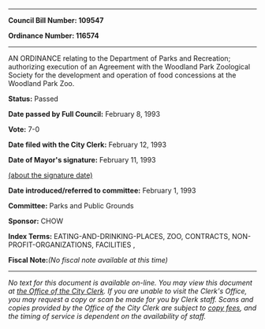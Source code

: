 

********

**Council Bill Number: 109547**
   
**Ordinance Number: 116574**
********

 AN ORDINANCE relating to the Department of Parks and Recreation; authorizing execution of an Agreement with the Woodland Park Zoological Society for the development and operation of food concessions at the Woodland Park Zoo.

**Status:** Passed
   
**Date passed by Full Council:** February 8, 1993
   
**Vote:** 7-0
   
**Date filed with the City Clerk:** February 12, 1993
   
**Date of Mayor's signature:** February 11, 1993
   
[(about the signature date)](/~public/approvaldate.htm)
   
   
   
**Date introduced/referred to committee:** February 1, 1993
   
**Committee:** Parks and Public Grounds
   
**Sponsor:** CHOW
   
   
**Index Terms:** EATING-AND-DRINKING-PLACES, ZOO, CONTRACTS, NON-PROFIT-ORGANIZATIONS, FACILITIES ,

**Fiscal Note:**_(No fiscal note available at this time)_
********

_No text for this document is available on-line. You may view this document at [the Office of the City Clerk](http://www.seattle.gov/leg/clerk/contactUs.htm). If you are unable to visit the Clerk's Office, you may request a copy or scan be made for you by Clerk staff. Scans and copies provided by the Office of the City Clerk are subject to [copy fees](http://clerk.seattle.gov/~public/clerkfees.htm), and the timing of service is dependent on the availability of staff._

